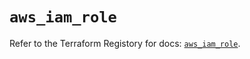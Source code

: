 # `aws_iam_role`

Refer to the Terraform Registory for docs: [`aws_iam_role`](https://registry.terraform.io/providers/hashicorp/aws/5.12.0/docs/resources/iam_role).
